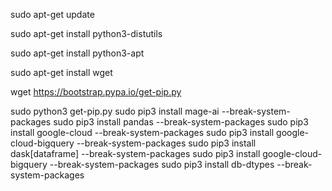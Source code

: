 sudo apt-get update

sudo apt-get install python3-distutils

sudo apt-get install python3-apt

sudo apt-get install wget

wget https://bootstrap.pypa.io/get-pip.py

sudo python3 get-pip.py
sudo pip3 install mage-ai --break-system-packages
sudo pip3 install pandas --break-system-packages
sudo pip3 install google-cloud --break-system-packages
sudo pip3 install google-cloud-bigquery --break-system-packages
sudo pip3 install dask[dataframe] --break-system-packages
sudo pip3 install google-cloud-bigquery --break-system-packages
sudo pip3 install db-dtypes --break-system-packages
